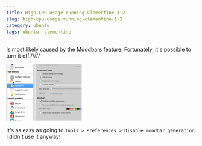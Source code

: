 ```yaml
---
title: High CPU usage running Clementine 1.2
slug: high-cpu-usage-running-clementine-1-2
category: ubuntu
tags: ubuntu, clementine
---
```


Is most likely caused by the Moodbars feature. Fortunately, it's possible to turn it off./////

[![Disable moodbar generation](images/thumbs/2013-12-28-high-cpu-usage-running-clementine-1-2.png)](images/2013-12-28-high-cpu-usage-running-clementine-1-2.png)

It's as easy as going to `Tools > Preferences > Disable moodbar generation`. I didn't use it anyway!